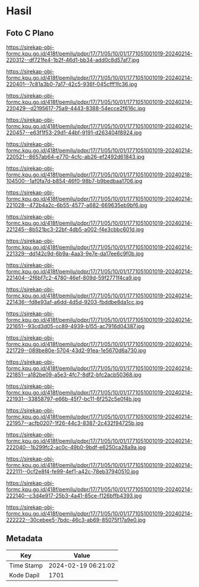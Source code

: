 # Hasil

## Foto C Plano

https://sirekap-obj-formc.kpu.go.id/418f/pemilu/pdpr/17/71/05/10/01/1771051001019-20240214-220312--df721fe4-1b2f-46d1-bb34-add0c8d57af7.jpg

https://sirekap-obj-formc.kpu.go.id/418f/pemilu/pdpr/17/71/05/10/01/1771051001019-20240214-220401--7c81a3b0-7a17-42c5-936f-045cfff1fc36.jpg

https://sirekap-obj-formc.kpu.go.id/418f/pemilu/pdpr/17/71/05/10/01/1771051001019-20240214-220429--d2195617-75a9-4443-8388-54ecce2f616c.jpg

https://sirekap-obj-formc.kpu.go.id/418f/pemilu/pdpr/17/71/05/10/01/1771051001019-20240214-220457--e63f1f53-29d1-44bf-9191-d263404f8924.jpg

https://sirekap-obj-formc.kpu.go.id/418f/pemilu/pdpr/17/71/05/10/01/1771051001019-20240214-220521--8657ab64-e770-4cfc-ab26-ef2492d61843.jpg

https://sirekap-obj-formc.kpu.go.id/418f/pemilu/pdpr/17/71/05/10/01/1771051001019-20240218-104500--1af0fa7d-b854-46f0-98b7-b9bedbaa1706.jpg

https://sirekap-obj-formc.kpu.go.id/418f/pemilu/pdpr/17/71/05/10/01/1771051001019-20240214-221028--472b4a2c-6b55-4577-a682-669635eb9bf6.jpg

https://sirekap-obj-formc.kpu.go.id/418f/pemilu/pdpr/17/71/05/10/01/1771051001019-20240214-221245--8b521bc3-22bf-4db5-a002-f4e3cbbc601d.jpg

https://sirekap-obj-formc.kpu.go.id/418f/pemilu/pdpr/17/71/05/10/01/1771051001019-20240214-221329--dd142c9d-6b9a-4aa3-9e7e-da17ee6c9f0b.jpg

https://sirekap-obj-formc.kpu.go.id/418f/pemilu/pdpr/17/71/05/10/01/1771051001019-20240214-221404--2f6bf7c2-4780-46ef-809d-59f2771f4ca9.jpg

https://sirekap-obj-formc.kpu.go.id/418f/pemilu/pdpr/17/71/05/10/01/1771051001019-20240214-221436--fd8e93af-a6dd-4d5d-9203-fbddbe8da1cc.jpg

https://sirekap-obj-formc.kpu.go.id/418f/pemilu/pdpr/17/71/05/10/01/1771051001019-20240214-221651--93cd3d05-cc89-4939-b155-ac7916d04387.jpg

https://sirekap-obj-formc.kpu.go.id/418f/pemilu/pdpr/17/71/05/10/01/1771051001019-20240214-221729--089be80e-5704-43d2-91ea-1e5670d6a730.jpg

https://sirekap-obj-formc.kpu.go.id/418f/pemilu/pdpr/17/71/05/10/01/1771051001019-20240214-221851--a182be09-a5e3-4fc7-8df2-bfc2acb50368.jpg

https://sirekap-obj-formc.kpu.go.id/418f/pemilu/pdpr/17/71/05/10/01/1771051001019-20240214-221931--33858797-e66b-45f7-bc11-6f252c5e0f4b.jpg

https://sirekap-obj-formc.kpu.go.id/418f/pemilu/pdpr/17/71/05/10/01/1771051001019-20240214-221957--acfb0207-1f26-44c3-8387-2c432f94725b.jpg

https://sirekap-obj-formc.kpu.go.id/418f/pemilu/pdpr/17/71/05/10/01/1771051001019-20240214-222040--1b299fc2-ac0c-49b0-9bdf-e6250ca28a9a.jpg

https://sirekap-obj-formc.kpu.go.id/418f/pemilu/pdpr/17/71/05/10/01/1771051001019-20240214-222111--0cf2e8f4-fe99-4ef1-a42c-78eb37940510.jpg

https://sirekap-obj-formc.kpu.go.id/418f/pemilu/pdpr/17/71/05/10/01/1771051001019-20240214-222140--c3d4e917-25b3-4a41-85ce-f126bffb4393.jpg

https://sirekap-obj-formc.kpu.go.id/418f/pemilu/pdpr/17/71/05/10/01/1771051001019-20240214-222222--30cebee5-7bdc-46c3-ab69-85075f17a9e0.jpg


## Metadata

| Key        | Value               |
| ---------- | ------------------- |
| Time Stamp | 2024-02-19 06:21:02 |
| Kode Dapil | 1701                |




